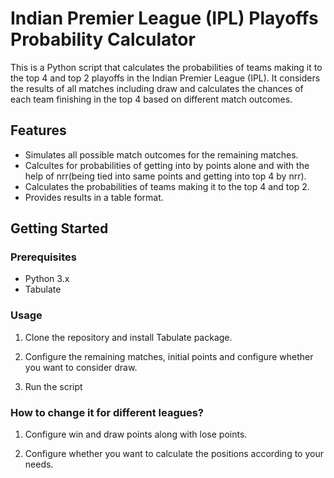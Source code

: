 # Indian Premier League (IPL) Playoffs Probability Calculator

This is a Python script that calculates the probabilities of teams making it to the top 4 and top 2 playoffs in the Indian Premier League (IPL).
It considers the results of all matches including draw and calculates the chances of each team finishing in the top 4 based on different match outcomes.

## Features

- Simulates all possible match outcomes for the remaining matches.
- Calcultes for probabilities of getting into by points alone and with the help of nrr(being tied into same points and getting into top 4 by nrr).
- Calculates the probabilities of teams making it to the top 4 and top 2.
- Provides results in a table format.

## Getting Started

### Prerequisites

- Python 3.x
- Tabulate

### Usage

1. Clone the repository and install Tabulate package.

2. Configure the remaining matches, initial points and configure whether you want to consider draw.

3. Run the script

### How to change it for different leagues?

1. Configure win and draw points along with lose points.

2. Configure whether you want to calculate the positions according to your needs.


